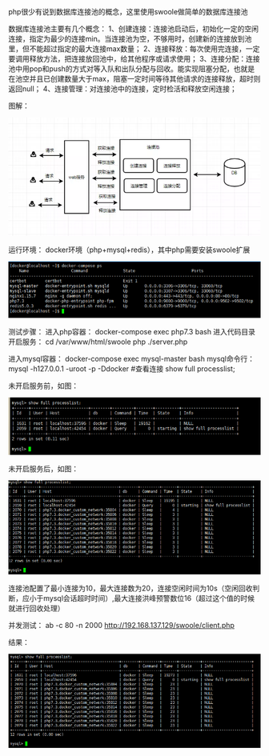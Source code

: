 php很少有说到数据库连接池的概念，这里使用swoole做简单的数据库连接池

数据库连接池主要有几个概念：
1、创建连接：连接池启动后，初始化一定的空闲连接，指定为最少的连接min。当连接池为空，不够用时，创建新的连接放到池里，但不能超过指定的最大连接max数量；
2、连接释放：每次使用完连接，一定要调用释放方法，把连接放回池中，给其他程序或请求使用；
3、连接分配：连接池中用pop和push的方式对等入队和出队分配与回收。能实现阻塞分配，也就是在池空并且已创建数量大于max，阻塞一定时间等待其他请求的连接释放，超时则返回null；
4、连接管理：对连接池中的连接，定时检活和释放空闲连接；

图解：

![image](https://github.com/shenpeiliang/pool/blob/master/images/img_1.jpg)

运行环境：
docker环境（php+mysql+redis），其中php需要安装swoole扩展

![image](https://github.com/shenpeiliang/pool/blob/master/images/img_2.png)

测试步骤：
进入php容器：
docker-compose exec php7.3 bash
进入代码目录开启服务：
cd /var/www/html/swoole
php ./server.php


进入mysql容器：
docker-compose exec mysql-master bash
mysql命令行：
mysql -h127.0.0.1 -uroot -p -Ddocker
#查看连接
show full processlist;

未开启服务前，如图：

![image](https://github.com/shenpeiliang/pool/blob/master/images/img_3.png)

未开启服务后，如图：

![image](https://github.com/shenpeiliang/pool/blob/master/images/img_4.png)


连接池配置了最小连接为10，最大连接数为20，连接空闲时间为10s（空闲回收判断，应小于mysql会话超时时间）,最大连接洪峰预警数位16（超过这个值的时候就进行回收处理）


并发测试：
ab -c 80 -n 2000 http://192.168.137.129/swoole/client.php

结果：

![image](https://github.com/shenpeiliang/pool/blob/master/images/img_5.png)


